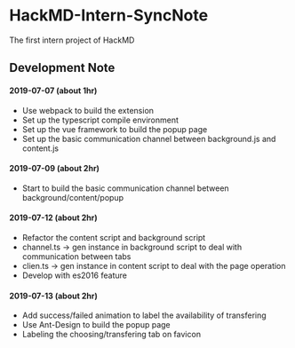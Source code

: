 # HackMD-Intern-SyncNote

The first intern project of HackMD

## Development Note

#### 2019-07-07 (about 1hr)
* Use webpack to build the extension
* Set up the typescript compile environment
* Set up the vue framework to build the popup page
* Set up the basic communication channel between background.js and content.js

#### 2019-07-09 (about 2hr)
* Start to build the basic communication channel between background/content/popup

#### 2019-07-12 (about 2hr)
* Refactor the content script and background script
* channel.ts -> gen instance in background script to deal with communication between tabs
* clien.ts -> gen instance in content script to deal with the page operation
* Develop with es2016 feature

#### 2019-07-13 (about 2hr)
* Add success/failed animation to label the availability of transfering
* Use Ant-Design to build the popup page
* Labeling the choosing/transfering tab on favicon